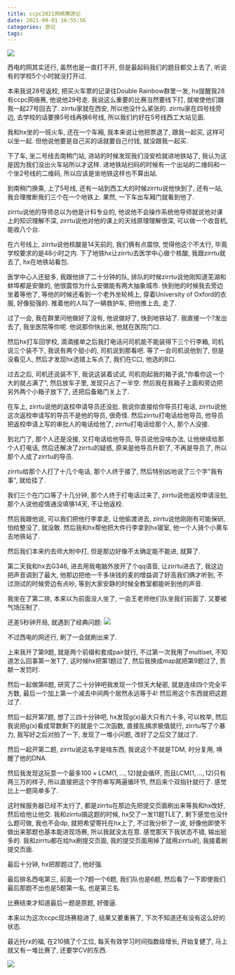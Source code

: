 ```yaml
---
title: ccpc2021网络赛游记
date: 2021-09-01 16:55:56
categories: 游记
tags:
---
```


![](/img/ccpc2021_network/cover.jpg.webp)

西电的网其实还行, 虽然也是一直打不开, 但是最起码我们的题目都交上去了, 听说有的学校5个小时就没打开过.

<!--more-->

本来我说28号返校, 把买火车票的记录往Double Rainbow群里一发, hx提醒我28有ccpc网络赛, 他说他29号走. 我说这么重要的比赛当然要线下打, 就唆使他们跟我一起27号回去了. zirrtu家就在西安, 所以他没什么紧张的. zirrtu家在四号线旁边, 去学校的话要换5号线再换6号线, 所以我们约好在5号线西工大站见面.

我和hx坐的一班火车, 还在一个车厢, 我本来说让他把票退了, 跟我一起买, 这样可以坐一起. 但他说他要是自己买的话就要自己付钱, 就没跟我一起买.

下了车, 坐二号线去南稍门站, 进站的时候发现我们没安检就进地铁站了, 我认为这是因为我们没出火车站所以才这样. 进地铁站扫码的时候有一个出站的二维码和一个坐2号线的二维码, 所以应该是坐地铁这样也不算出站.

到南稍门换乘, 上了5号线, 还有一站到西工大的时候zirrtu说他快到了, 还有一站, 我合理推断我们三个在一个地铁上. 果然, 一下车出车厢门就看到他了.

zirrtu说他的导师总以为他是计科专业的, 他说他不会操作系统他导师就说他对课上的知识理解不深, zirrtu说他对他的课上的天线原理理解很深, 可以做一个收音机, 能收八个台.

在六号线上, zirrtu说他核酸是14天前的, 我们俩有点震惊, 觉得他这个不太行, 毕竟学校要求的是48小时之内. 下了地铁hx让zirrtu去医学中心做个核酸, 我跟zirrtu就去了, hx在地铁站看包.

医学中心人还挺多, 我跟他排了二十分钟的队, 排队的时候zirrtu说他刚知道芜湖和蚌埠都是安徽的, 他很震惊为什么安徽能有两大抽象城市. 快到他的时候我去旁边坐着等他了, 等他的时候还看到一个老外坐轮椅上, 穿着University of Oxford的衣服, 好像挺强的. 推着他的人叫了一辆救护车, 把他推上去, 走了.

过了一会, 我在群里问他做好了没有, 他说做好了, 快到地铁站了. 我直接一个?发出去了, 我坐医院等你呢. 他说那你快出来, 他就在医院门口.

然后hx打车回学校, 滴滴接单之后我打电话问司机能不能装得下三个行李箱, 司机说三个装不下, 我说有两个挺小的, 司机说到那看吧. 等了一会司机说他到了, 但是没看见人, 然后才发现hx选错上车点了, 我们在C口, 他选的B口.

过去之后, 司机还说装不下, 我说这装着试试, 司机抱起我的箱子说,"你看你这一个大的就占满了", 然后放车子里, 发现只占了一半空. 然后我在我箱子上面和旁边把另外两个小箱子放下了, 还把后备箱门关上了.

在车上, zirrtu说他的返校申请导员还没批. 我说你直接给你导员打电话, zirrtu说他这次返校申请写的导员不是他的导员, 很奇怪. 然后zirrtu打电话给他导员, 他导员把返校申请上写的审批人的电话给他了, zirrtu打电话给那个人, 那个人没接.

到北门了, 那个人还是没接, 又打电话给他导员, 导员说他没啥办法, 让他继续给那个人打电话, 然后还解决了zirrtu的疑惑, 原来是他导员升职了, 不再是导员了, 所以那个人成了zirrtu的导员.

zirrtu给那个人打了十几个电话, 那个人终于接了, 然后特别凶地说了三个字"我有事", 就给挂了.

我们三个在门口等了十几分钟, 那个人终于打电话过来了, zirrtu说他返校申请没批, 那个人说他疫情通没填够14天, 不让他返校.

然后我跟他说, 可以我们把他行李拿走, 让他偷渡进去, zirrtu说他刚刚有可能保研, 怕给整没了, 就没敢. 然后我和hx帮他把大件行李拿到hx寝室, 他一个人骑个小黄车去地铁站了.

然后我们本来约去师大附中打, 但是那边好像不太确定能不能进, 就算了.

第二天我和hx去G346, 进去用我电脑外放开了个qq语音, 让zirrtu进去了, 我这边把声音调到了最大, 他那边把他一千多块钱的麦的增益调了好高我们俩才听到, 不过测试的时候旁边有点吵, 等到大家安静的时候全教室都能听到他的声音.

我坐在了第二排, 本来以为前面没人坐了, 一会王老师他们队坐我们前面了. 又要被气场压制了.

还差5秒钟开局, 就遇到了经典问题:
![](/img/ccpc2021_network/cover.jpg.webp)

不过西电的网还行, 刷了一会就刷出来了.

上来我开了第9题, 就是两个前缀和套成pair就行, 不过第一次我用了multiset, 不知道怎么回事第一发T了, 这时候hx把第1题过了, 然后我换成map就把第9题过了, 贡献一发罚时. 

然后一起做第6题, 研究了二十分钟吧我发现一个惊天大秘密, 就是连续四个完全平方数, 最后一个加上第一个减去中间两个居然永远等于4! 然后用这个东西就把这题过了.

然后一起开第7题, 想了三四十分钟吧, hx发现g(x)最大只有六十多, 可以枚举, 然后我说把g(x)看成常数剩下的就是个二次函数, 直接乱搞求极值就行, zirrtu写了个暴力, 我写好之后对拍了一下, 发现了一堆小问题, 改好了之后交了就过了.

然后一起开第二题, zirrtu说这名字是啥东西, 我说这个不就是TDM, 时分复用, 唤醒了他的DNA.

然后我发现这玩意一个最多$100 \times \mathrm{LCM}(1,...,12)$就会循环, 而且$\mathrm{LCM}(1,...,12)$只有两三万的样子, 所以直接把这个字符串写两遍循环节, 然后来个双指针就行了. 感觉比上一题简单多了.

这时候服务器已经不太行了, 都是zirrtu在那边先把提交页面刷出来等我和hx改好, 然后给他让他交. 我和zirrtu搞这题的时候, hx交了一发11题TLE了, 剩下感觉也没什么题可做, 我也不会dp, 就把希望寄托在hx上了, 不过我分析了一波, 好像他即使不做出来那题也基本能进现场赛, 所以我就没太在意. 感觉那天下我状态不错, 输出挺多的. 我和zirrtu都在给hx刷提交页面, 我的提交页面用掉了就用zirrtu的, 我接着刷提交页面.

最后十分钟, hx把那题过了, 他好强.

最后排名西电第三, 前面一个7题一个6题, 我们队也是6题, 然后看了一下即使我们最后那题不出也是5题第一名, 也是第三名.

比赛结束才知道最后一题是原题, 好傻逼.

本来以为这次ccpc现场赛稳进了, 结果又要重赛了, 下次不知道还有没有这么好的状态.

最近托rx的福, 在210搞了个工位, 每天有效学习时间指数级增长, 开始复健了, 马上就又有一堆比赛了, 还要学CV的东西.

![](/img/ccpc2021_network/fufu.jpg.webp)